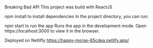 Breaking Bad API
This project was build with ReactJS 

npm install to install dependencies
In the project directory, you can run:

npm start to run the app
Runs the app in the development mode.
Open https://localhost:3000 to view it in the browser.

Deployed on Netlifly
https://happy-morse-65cdea.netlify.app/
